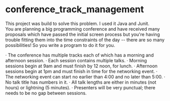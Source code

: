 # conference_track_management

This project was build to solve this problem. I used it Java and Junit.<br> 
You are planning a big programming conference and have received many proposals which have passed the initial screen process but you're having trouble fitting them into the time constraints of the day -- there are so many possibilities! So you write a program to do it for you.

· The conference has multiple tracks each of which has a morning and afternoon session.
· Each session contains multiple talks.
· Morning sessions begin at 9am and must finish by 12 noon, for lunch.
· Afternoon sessions begin at 1pm and must finish in time for the networking event.
· The networking event can start no earlier than 4:00 and no later than 5:00.
· No talk title has numbers in it.
· All talk lengths are either in minutes (not hours) or lightning (5 minutes).
· Presenters will be very punctual; there needs to be no gap between sessions.

